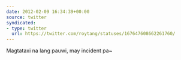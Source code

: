 ```yaml
---
date: 2012-02-09 16:34:39+00:00
source: twitter
syndicated:
- type: twitter
  url: https://twitter.com/roytang/statuses/167647608662261760/
---
```


Magtataxi na lang pauwi, may incident pa~